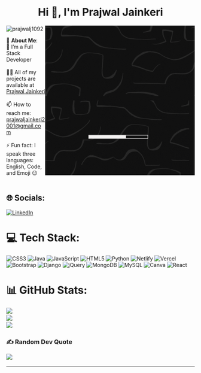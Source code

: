 <h1 align="center">Hi 👋, I'm Prajwal Jainkeri</h1>
<img align="right" top="150" alt="coding" width="400" src="https://github.com/PrajwalJ1092/PrajwalJ1092/blob/main/Black%20And%20Green%20Lined%20Style%20Coming%20Soon%20Instagram%20Post%20(2).gif">
<p align="left"> <img src="https://komarev.com/ghpvc/?username=prajwalj1092&label=Profile%20views&color=0e75b6&style=flat" alt="prajwalj1092" /> </p>

💫 **About Me**:<br>
🌱 I’m a Full Stack Developer <br><br>👨‍💻 All of my projects are available at <a href="https://github.com/PrajwalJ1092">Prajwal Jainkeri</a><br><br>📫 How to reach me: prajwaljainkeri2001@gmail.com<br><br>⚡ Fun fact: I speak three languages: English, Code, and Emoji 😉<br><br>

## 🌐 Socials:
[![LinkedIn](https://img.shields.io/badge/LinkedIn-%230077B5.svg?logo=linkedin&logoColor=white)](https://www.linkedin.com/in/prajwal-jainkeri-492434228/) 

# 💻 Tech Stack:
![CSS3](https://img.shields.io/badge/css3-%231572B6.svg?style=for-the-badge&logo=css3&logoColor=white) ![Java](https://img.shields.io/badge/java-%23ED8B00.svg?style=for-the-badge&logo=openjdk&logoColor=white) ![JavaScript](https://img.shields.io/badge/javascript-%23323330.svg?style=for-the-badge&logo=javascript&logoColor=%23F7DF1E) ![HTML5](https://img.shields.io/badge/html5-%23E34F26.svg?style=for-the-badge&logo=html5&logoColor=white) ![Python](https://img.shields.io/badge/python-3670A0?style=for-the-badge&logo=python&logoColor=ffdd54) ![Netlify](https://img.shields.io/badge/netlify-%23000000.svg?style=for-the-badge&logo=netlify&logoColor=#00C7B7) ![Vercel](https://img.shields.io/badge/vercel-%23000000.svg?style=for-the-badge&logo=vercel&logoColor=white) ![Bootstrap](https://img.shields.io/badge/bootstrap-%238511FA.svg?style=for-the-badge&logo=bootstrap&logoColor=white) ![Django](https://img.shields.io/badge/django-%23092E20.svg?style=for-the-badge&logo=django&logoColor=white) ![jQuery](https://img.shields.io/badge/jquery-%230769AD.svg?style=for-the-badge&logo=jquery&logoColor=white) ![MongoDB](https://img.shields.io/badge/MongoDB-%234ea94b.svg?style=for-the-badge&logo=mongodb&logoColor=white) ![MySQL](https://img.shields.io/badge/mysql-%2300000f.svg?style=for-the-badge&logo=mysql&logoColor=white) ![Canva](https://img.shields.io/badge/Canva-%2300C4CC.svg?style=for-the-badge&logo=Canva&logoColor=white) ![React](https://img.shields.io/badge/react-%2320232a.svg?style=for-the-badge&logo=react&logoColor=%2361DAFB)

# 📊 GitHub Stats:
![](https://github-readme-stats.vercel.app/api?username=PrajwalJ1092&theme=dark&hide_border=false&include_all_commits=true&count_private=true)<br/>
![](https://github-readme-streak-stats.herokuapp.com/?user=PrajwalJ1092&theme=dark&hide_border=false)<br/>
![](https://github-readme-stats.vercel.app/api/top-langs/?username=PrajwalJ1092&theme=dark&hide_border=false&include_all_commits=true&count_private=true&layout=compact)

### ✍ Random Dev Quote
![](https://quotes-github-readme.vercel.app/api?type=horizontal&theme=radical)

---

<!-- Proudly created with GPRM ( https://gprm.itsvg.in ) -->
